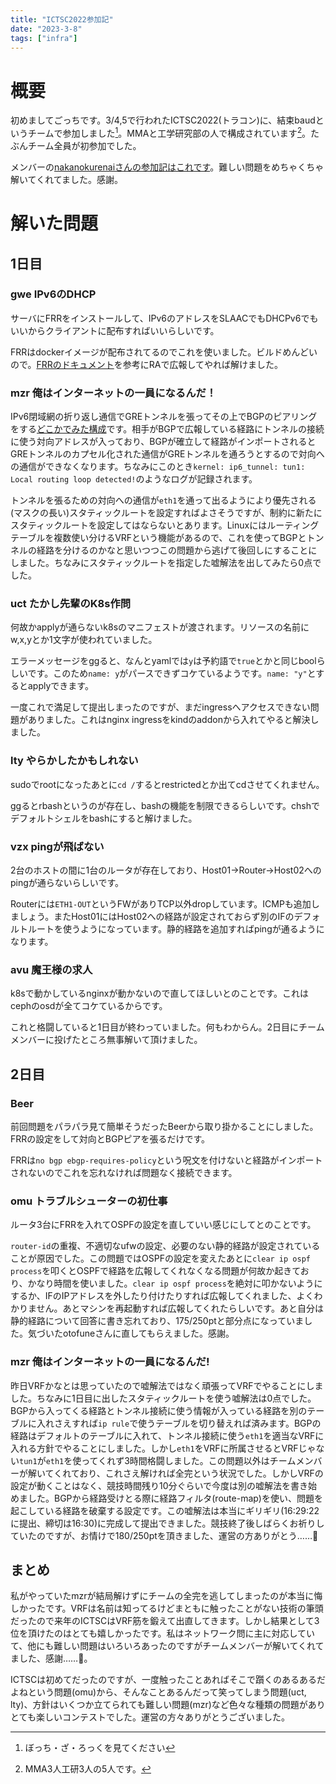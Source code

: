 ```yaml
---
title: "ICTSC2022参加記"
date: "2023-3-8"
tags: ["infra"]
---
```


# 概要

初めましてごっちです。3/4,5で行われたICTSC2022(トラコン)に、結束baudというチームで参加しました[^baud]。MMAと工学研究部の人で構成されています[^mma-koken]。たぶんチーム全員が初参加でした。

メンバーの[nakanokurenaiさんの参加記はこれです](https://pfp.hatenablog.com/entry/2023/03/07/002037)。難しい問題をめちゃくちゃ解いてくれてました。感謝。

# 解いた問題

## 1日目

### gwe IPv6のDHCP

サーバにFRRをインストールして、IPv6のアドレスをSLAACでもDHCPv6でもいいからクライアントに配布すればいいらしいです。

FRRはdockerイメージが配布されてるのでこれを使いました。ビルドめんどいので。[FRRのドキュメント](https://docs.frrouting.org/en/latest/ipv6.html)を参考にRAで広報してやれば解けました。

### mzr 俺はインターネットの一員になるんだ！

IPv6閉域網の折り返し通信でGREトンネルを張ってその上でBGPのピアリングをする[どこかでみた構成](https://www.homenoc.ad.jp/)です。相手がBGPで広報している経路にトンネルの接続に使う対向アドレスが入っており、BGPが確立して経路がインポートされるとGREトンネルのカプセル化された通信がGREトンネルを通ろうとするので対向への通信ができなくなります。ちなみにこのとき`kernel: ip6_tunnel: tun1: Local routing loop detected!`のようなログが記録されます。

トンネルを張るための対向への通信が`eth1`を通って出るようにより優先される(マスクの長い)スタティックルートを設定すればよさそうですが、制約に新たにスタティックルートを設定してはならないとあります。Linuxにはルーティングテーブルを複数使い分けるVRFという機能があるので、これを使ってBGPとトンネルの経路を分けるのかなと思いつつこの問題から逃げて後回しにすることにしました。ちなみにスタティックルートを指定した嘘解法を出してみたら0点でした。

### uct たかし先輩のK8s作問

何故かapplyが通らないk8sのマニフェストが渡されます。リソースの名前にw,x,yとか1文字が使われていました。

エラーメッセージをggると、なんとyamlでは`y`は予約語で`true`とかと同じboolらしいです。このため`name: y`がパースできずコケているようです。`name: "y"`とするとapplyできます。

一度これで満足して提出しまったのですが、まだingressへアクセスできない問題がありました。これはnginx ingressをkindのaddonから入れてやると解決しました。

### lty やらかしたかもしれない

sudoでrootになったあとに`cd /`するとrestrictedとか出てcdさせてくれません。

ggるとrbashというのが存在し、bashの機能を制限できるらしいです。chshでデフォルトシェルをbashにすると解けました。

### vzx pingが飛ばない

2台のホストの間に1台のルータが存在しており、Host01→Router→Host02へのpingが通らないらしいです。

Routerには`ETH1-OUT`というFWがありTCP以外dropしています。ICMPも追加しましょう。またHost01にはHost02への経路が設定されておらず別のIFのデフォルトルートを使うようになっています。静的経路を追加すればpingが通るようになります。

### avu 魔王様の求人

k8sで動かしているnginxが動かないので直してほしいとのことです。これはcephのosdが全てコケているからです。

これと格闘していると1日目が終わっていました。何もわからん。2日目にチームメンバーに投げたところ無事解いて頂けました。

## 2日目

### Beer

前回問題をパラパラ見て簡単そうだったBeerから取り掛かることにしました。FRRの設定をして対向とBGPピアを張るだけです。

FRRは`no bgp ebgp-requires-policy`という呪文を付けないと経路がインポートされないのでこれを忘れなければ問題なく接続できます。

### omu トラブルシューターの初仕事

ルータ3台にFRRを入れてOSPFの設定を直していい感じにしてとのことです。

`router-id`の重複、不適切なufwの設定、必要のない静的経路が設定されていることが原因でした。この問題ではOSPFの設定を変えたあとに`clear ip ospf process`を叩くとOSPFで経路を広報してくれなくなる問題が何故か起きており、かなり時間を使いました。`clear ip ospf process`を絶対に叩かないようにするか、IFのIPアドレスを外したり付けたりすれば広報してくれました、よくわかりません。あとマシンを再起動すれば広報してくれたらしいです。あと自分は静的経路について回答に書き忘れており、175/250ptと部分点になっていました。気づいたotofuneさんに直してもらえました。感謝。

### mzr 俺はインターネットの一員になるんだ!

昨日VRFかなとは思っていたので嘘解法ではなく頑張ってVRFでやることにしました。ちなみに1日目に出したスタティックルートを使う嘘解法は0点でした。BGPから入ってくる経路とトンネル接続に使う情報が入っている経路を別のテーブルに入れさえすれば`ip rule`で使うテーブルを切り替えれば済みます。BGPの経路はデフォルトのテーブルに入れて、トンネル接続に使う`eth1`を適当なVRFに入れる方針でやることにしました。しかし`eth1`をVRFに所属させるとVRFじゃない`tun1`が`eth1`を使ってくれず3時間格闘しました。この問題以外はチームメンバーが解いてくれており、これさえ解ければ全完という状況でした。しかしVRFの設定が動くことはなく、競技時間残り10分ぐらいで今度は別の嘘解法を書き始めました。BGPから経路受けとる際に経路フィルタ(route-map)を使い、問題を起こしている経路を破棄する設定です。この嘘解法は本当にギリギリ(16:29:22に提出、締切は16:30)に完成して提出できました。競技終了後しばらくお祈りしていたのですが、お情けで180/250ptを頂きました、運営の方ありがとう……:pray:

## まとめ

私がやっていたmzrが結局解けずにチームの全完を逃してしまったのが本当に悔しかったです。VRFは名前は知ってるけどまともに触ったことがない技術の筆頭だったので来年のICTSCはVRF筋を鍛えて出直してきます。しかし結果として3位を頂けたのはとても嬉しかったです。私はネットワーク問に主に対応していて、他にも難しい問題はいろいろあったのですがチームメンバーが解いてくれてました、感謝……:pray:。

ICTSCは初めてだったのですが、一度触ったことあればそこで躓くのあるあるだよねという問題(omu)から、そんなことあるんだって笑ってしまう問題(uct, lty)、方針はいくつか立てられても難しい問題(mzr)など色々な種類の問題がありとても楽しいコンテストでした。運営の方々ありがとうございました。

[^baud]: ぼっち・ざ・ろっくを見てください
[^mma-koken]: MMA3人工研3人の5人です。
